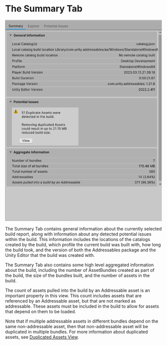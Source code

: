 ﻿---
uid: addressables-report-summary
---

# The Summary Tab

![](images/BuildReportSummaryView.png)

The Summary Tab contains general information about the currently selected build report, along with information about any detected potential issues within the build. This information includes the locations of the catalogs created by the build, which profile the current build was built with, how long the build took, and the version of both the Addressables package and the Unity Editor that the build was created with.

The Summary Tab also contains some high level aggregated information about the build, including the number of AssetBundles created as part of the build, the size of the bundles built, and the number of assets in the build.

The count of assets pulled into the build by an Addressable asset is an important property in this view. This count includes assets that are referenced by an Addressable asset, but that are not marked as addressable. These assets must be included in the build to allow for assets that depend on them to be loaded.

Note that if multiple addressable assets in different bundles depend on the same non-addressable asset, then that non-addressable asset will be duplicated in multiple bundles. For more information about duplicated assets, see [Duplicated Assets View](AddressablesReportPotentialIssuesTab.md).
